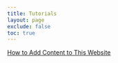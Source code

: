 ```yaml
---
title: Tutorials
layout: page
exclude: false
toc: true
---
```


[How to Add Content to This Website](add_to_website/test.md)